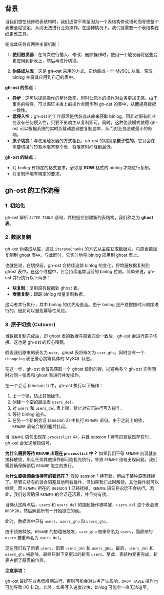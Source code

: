 ## 背景

当我们想在线修改表结构时，我们通常不希望因为一个表结构修改语句而导致整个表被全程锁定，从而无法进行业务操作。在这种情况下，我们就需要一个表结构在线更改工具。

完成此任务有两种主要机制：

1.  **使用触发器**：在每次进行插入、修改、删除操作时，使用一个触发器将这些变更应用到新表上，然后再进行切换。

2.  **伪装成从库**：这是 **gh-ost** 采用的方式。它伪装成一个 MySQL 从库，获取 binlog 并将其应用到自己的表中。

**gh-ost 的优点：**

* **异步**：这可以提高操作的整体效率，同时让原本的操作对业务更加无感。由于事务的特性，可以保证主库上的操作会同步到 gh-ost 的表中，从而提高数据一致性。
* **低侵入性**：gh-ost 的工作原理是伪装成从库来获取 binlog，因此对原有的业务没有任何侵入性，只要不影响主从复制即可。同时，这种伪装模式使得 gh-ost 可以根据系统的实时负载动态调整复制速率，从而对业务造成最小的影响。
* **原子切换**：与使用触发器的方式相比，gh-ost 的切换是**原子性的**。它只会在需要切换时短暂地阻塞整个表，将阻塞时间降到最低。

**gh-ost 的缺点：**

* 对 binlog 有特定的格式要求，必须是 **ROW** 格式的 binlog 才能进行复制。
* 对复制环境有特定的要求。


## gh-ost 的工作流程

### 1. 初始化

gh-ost 解析 `ALTER TABLE` 语句，并根据它创建新的表结构，我们称之为 **ghost 表**。

### 2. 数据复制

gh-ost 伪装成从库，通过 `iterateChunks` 的方式从主库获取数据块，将原表数据复制到 ghost 表中。与此同时，它实时地将 binlog 应用到 ghost 表上。

也就是说，在切换前，gh-ost 会持续追踪 binlog 的变化，将增量数据复制到 ghost 表中。在这个过程中，它会持续追踪当前的 binlog 位置。简单来说，gh-ost 并行执行以下两步：
* **块复制**：复制原有数据到 ghost 表。
* **增量复制**：跟踪 binlog 增量复制数据。

这两者并行执行，其中 binlog 的优先级更高。由于 binlog 是严格按照时间顺序进行的，因此可以避免幂等性风险。

### 3. 原子切换 (Cutover)

当数据复制完成后，即 ghost 表的数据与原表完全一致后，gh-ost 会进行原子切换。这也是 gh-ost 的核心精髓。

假设我们原来的表名为 `user`，ghost 表将命名为 `user_gho`，同时会有一个 `changelog` 表记录心跳等具体的 MySQL 状态。

在这一步，gh-ost 会首先获取一个 ghost 级别的锁，以避免多个 gh-ost 实例同时对同一张表和 ghost 表进行并发操作。

在一个会话 (session 1) 中，gh-ost 执行以下操作：
1.  上一个锁，防止其他操作。
2.  创建一个空的魔法表 `users_del`。
3.  对 `users` 和 `users_del` 表上锁，禁止对它们进行写入操作。
4.  等待 binlog 追齐。
5.  在另一个新的会话 (session 2) 中执行 `RENAME` 语句。由于之前上的锁，`RENAME` 语句会被阻塞并挂起。

当 `RENAME` 语句出现在 `processlist` 中，并且 session 1 持有的锁依然存在时，gh-ost 会发送解锁信号。

**为什么需要等待 `RENAME` 出现在 `processlist` 中？**
如果我们不等 `RENAME` 出现就直接释放锁，那么任何其他操作都可能抢先执行，导致 `RENAME` 语句出现问题。我们需要确保解锁后 `RENAME` 能立刻执行。

**为什么要强调会话持有的锁还在？**
假设 session 1 持有锁，但由于某种原因挂掉了。尽管它持有的锁会阻塞其他所有操作，但如果我们此时解锁，其他操作就可以继续，而 `RENAME` 所在的 session 1 已经挂掉，`RENAME` 语句将永远不会执行。因此，我们必须确保 `RENAME` 的会话还活着，并且持有锁。

当确认这两点后，`users` 和 `users_del` 的挂起操作被唤醒，`users_del` 这个表会被 `DROP` 掉，然后解锁所有一开始锁住的表。

此时，数据库中只有 `users`、`users_gho` 和 `users_ghc`。

由于锁被释放，`RENAME` 的协程被触发，`user_gho` 被重命名为 `users`，而原来的 `users` 被重命名为 `users_del`。

现在我们有了新表 `users`、旧表 `users_del` 和 `users_ghc`。最后，`users_del` 和 `users_ghc` 被删除，最终只剩下变更过的新表 `users`。至此，表结构变更完成，新表占据了原表的位置。


**注意事项：**

gh-ost 最好在业务低峰期进行，否则可能会对业务产生影响。`DROP TABLE` 操作也可能导致 I/O 抖动。此外，如果写入速度过快，binlog 可能会一直无法追平。